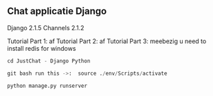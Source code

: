 ## Chat applicatie Django
Django 2.1.5
Channels 2.1.2

Tutorial Part 1: af
Tutorial Part 2: af
Tutorial Part 3: meebezig
u need to install redis for windows

```python
cd JustChat - Django Python

git bash run this ->:  source ./env/Scripts/activate
 
python manage.py runserver

```